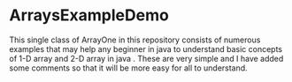 # ArraysExampleDemo
This single class of ArrayOne in this repository consists of numerous examples that may help any beginner in java to understand basic concepts of 1-D array and 2-D array in java . These are very simple and I have added some comments so that it will be more easy for all to understand.
